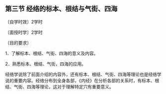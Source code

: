 ## 第三节  经络的标本、根结与气街、四海

〔自学时效〕2学时

〔面授时学〕2学时

〔目的要求〕

1．了解标本、根结、气街、四海的意义及内容。

2．熟悉标本、根结、气街，四海的应用。

经络学说除了前面介绍的内容外，还有标本、根结、气街、四海等理论也是经络学说的重要内容。经络分布到全身各部，《内经》在分析各部的关系时，有标本、根结、气街、四海等理论，这对于理解特定穴有重要意义。

